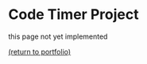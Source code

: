 # Code Timer Project

this page not yet implemented

<a href="https://rowcased.github.io/">(return to portfolio)</a>
